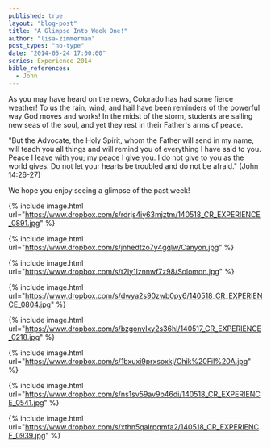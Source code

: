```yaml
---
published: true
layout: "blog-post"
title: "A Glimpse Into Week One!"
author: "lisa-zimmerman"
post_types: "no-type"
date: "2014-05-24 17:00:00"
series: Experience 2014
bible_references: 
  - John
---
```


As you may have heard on the news, Colorado has had some fierce weather!  To us the rain, wind, and hail have been reminders of the powerful way God moves and works!  In the midst of the storm, students are sailing new seas of the soul, and yet they rest in their Father's arms of peace.

"But the Advocate, the Holy Spirit, whom the Father will send in my name, will teach you all things and will remind you of everything I have said to you. Peace I leave with you; my peace I give you. I do not give to you as the world gives. Do not let your hearts be troubled and do not be afraid." (John 14:26-27)

We hope you enjoy seeing a glimpse of the past week!

{% include image.html url="https://www.dropbox.com/s/rdrjs4iy63mjztm/140518_CR_EXPERIENCE_0891.jpg" %}

{% include image.html url="https://www.dropbox.com/s/jnhedtzo7y4gqlw/Canyon.jpg" %}

{% include image.html url="https://www.dropbox.com/s/t2ly1lznnwf7z98/Solomon.jpg" %}

{% include image.html url="https://www.dropbox.com/s/dwya2s90zwb0py6/140518_CR_EXPERIENCE_0804.jpg" %}

{% include image.html url="https://www.dropbox.com/s/bzgonylxy2s36hl/140517_CR_EXPERIENCE_0218.jpg" %}

{% include image.html url="https://www.dropbox.com/s/1bxuxi9prxsoxkj/Chik%20Fil%20A.jpg" %}

{% include image.html url="https://www.dropbox.com/s/ns1sv59av9b46di/140518_CR_EXPERIENCE_0541.jpg" %}

{% include image.html url="https://www.dropbox.com/s/xthn5qalrpqmfa2/140518_CR_EXPERIENCE_0939.jpg" %}